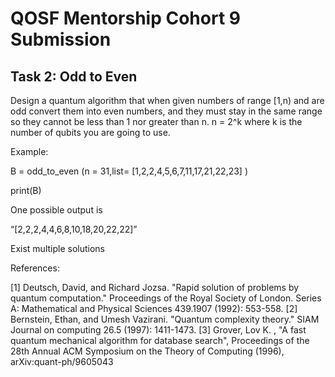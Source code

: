 # QOSF Mentorship Cohort 9 Submission
## Task 2: Odd to Even

Design a quantum algorithm that when given numbers of range [1,n) and are odd convert them into even numbers, and they must stay in the same range so they cannot be less than 1 nor greater than n. n = 2^k where k is the number of qubits you are going to use.

Example:


B = odd_to_even (n = 31,list= [1,2,2,4,5,6,7,11,17,21,22,23] )

print(B)

One possible output is
 
“[2,2,2,4,4,6,8,10,18,20,22,22]”

Exist multiple solutions

References:

[1] Deutsch, David, and Richard Jozsa. "Rapid solution of problems by quantum computation." Proceedings of the Royal Society of London. Series A: Mathematical and Physical Sciences 439.1907 (1992): 553-558.
[2] Bernstein, Ethan, and Umesh Vazirani. "Quantum complexity theory." SIAM Journal on computing 26.5 (1997): 1411-1473.
[3] Grover, Lov K. , "A fast quantum mechanical algorithm for database search", Proceedings of the 28th Annual ACM Symposium on the Theory of Computing (1996), arXiv:quant-ph/9605043
